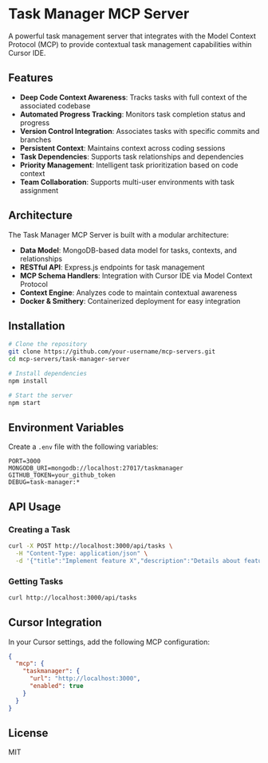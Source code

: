 # Task Manager MCP Server

A powerful task management server that integrates with the Model Context Protocol (MCP) to provide contextual task management capabilities within Cursor IDE.

## Features

- **Deep Code Context Awareness**: Tracks tasks with full context of the associated codebase
- **Automated Progress Tracking**: Monitors task completion status and progress
- **Version Control Integration**: Associates tasks with specific commits and branches
- **Persistent Context**: Maintains context across coding sessions
- **Task Dependencies**: Supports task relationships and dependencies
- **Priority Management**: Intelligent task prioritization based on code context
- **Team Collaboration**: Supports multi-user environments with task assignment

## Architecture

The Task Manager MCP Server is built with a modular architecture:

- **Data Model**: MongoDB-based data model for tasks, contexts, and relationships
- **RESTful API**: Express.js endpoints for task management
- **MCP Schema Handlers**: Integration with Cursor IDE via Model Context Protocol
- **Context Engine**: Analyzes code to maintain contextual awareness
- **Docker & Smithery**: Containerized deployment for easy integration

## Installation

```bash
# Clone the repository
git clone https://github.com/your-username/mcp-servers.git
cd mcp-servers/task-manager-server

# Install dependencies
npm install

# Start the server
npm start
```

## Environment Variables

Create a `.env` file with the following variables:

```
PORT=3000
MONGODB_URI=mongodb://localhost:27017/taskmanager
GITHUB_TOKEN=your_github_token
DEBUG=task-manager:*
```

## API Usage

### Creating a Task

```bash
curl -X POST http://localhost:3000/api/tasks \
  -H "Content-Type: application/json" \
  -d '{"title":"Implement feature X","description":"Details about feature X","priority":"high","context":{"repository":"my-repo","branch":"feature/x","files":["src/component.js"]}'
```

### Getting Tasks

```bash
curl http://localhost:3000/api/tasks
```

## Cursor Integration

In your Cursor settings, add the following MCP configuration:

```json
{
  "mcp": {
    "taskmanager": {
      "url": "http://localhost:3000",
      "enabled": true
    }
  }
}
```

## License

MIT
